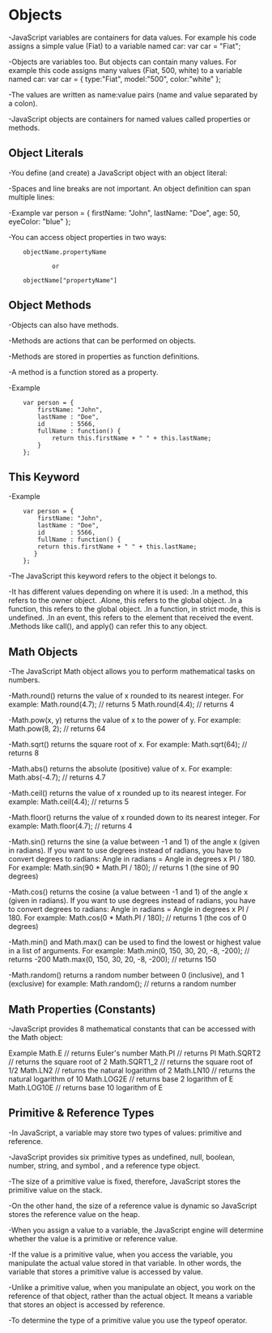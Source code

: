 # Objects

-JavaScript variables are containers for data values. For example his code assigns a simple value (Fiat) to a variable named car:
        var car = "Fiat";

-Objects are variables too. But objects can contain many values. For example this code assigns many values (Fiat, 500, white) to a variable named car:
        var car = {
            type:"Fiat", 
            model:"500", 
            color:"white"
        };

-The values are written as name:value pairs (name and value separated by a colon).

-JavaScript objects are containers for named values called properties or methods.

## Object Literals

-You define (and create) a JavaScript object with an object literal:

-Spaces and line breaks are not important. An object definition can span multiple lines:

-Example
        var person = {
            firstName: "John",
            lastName: "Doe",
            age: 50,
            eyeColor: "blue"
        };

-You can access object properties in two ways:

        objectName.propertyName

                or

        objectName["propertyName"]

## Object Methods

-Objects can also have methods.

-Methods are actions that can be performed on objects.

-Methods are stored in properties as function definitions.

-A method is a function stored as a property.

-Example

        var person = {
            firstName: "John",
            lastName : "Doe",
            id       : 5566,
            fullName : function() {
                return this.firstName + " " + this.lastName;
            }
        };

## This Keyword

-Example

        var person = {
            firstName: "John",
            lastName : "Doe",
            id       : 5566,
            fullName : function() {
            return this.firstName + " " + this.lastName;
           }
        };

-The JavaScript this keyword refers to the object it belongs to.

-It has different values depending on where it is used:
    .In a method, this refers to the owner object.
    .Alone, this refers to the global object.
    .In a function, this refers to the global object.
    .In a function, in strict mode, this is undefined.
    .In an event, this refers to the element that received the event.
    .Methods like call(), and apply() can refer this to any object.

## Math Objects

-The JavaScript Math object allows you to perform mathematical tasks on numbers.

-Math.round() returns the value of x rounded to its nearest integer. For example:
        Math.round(4.7);    // returns 5
        Math.round(4.4);    // returns 4

-Math.pow(x, y) returns the value of x to the power of y. For example:
        Math.pow(8, 2);      // returns 64

-Math.sqrt() returns the square root of x. For example:
        Math.sqrt(64);      // returns 8

-Math.abs() returns the absolute (positive) value of x. For example:
        Math.abs(-4.7);     // returns 4.7

-Math.ceil() returns the value of x rounded up to its nearest integer. For example:
        Math.ceil(4.4);     // returns 5

-Math.floor() returns the value of x rounded down to its nearest integer. For example:
        Math.floor(4.7);    // returns 4

-Math.sin() returns the sine (a value between -1 and 1) of the angle x (given in radians). If you want to use degrees instead of radians, you have to convert degrees to radians: Angle in radians = Angle in degrees x PI / 180. For example:
        Math.sin(90 * Math.PI / 180);     // returns 1 (the sine of 90 degrees)

-Math.cos() returns the cosine (a value between -1 and 1) of the angle x (given in radians). If you want to use degrees instead of radians, you have to convert degrees to radians: Angle in radians = Angle in degrees x PI / 180. For example:
        Math.cos(0 * Math.PI / 180);     // returns 1 (the cos of 0 degrees)

-Math.min() and Math.max() can be used to find the lowest or highest value in a list of arguments. For example:
        Math.min(0, 150, 30, 20, -8, -200);  // returns -200
        Math.max(0, 150, 30, 20, -8, -200);  // returns 150

-Math.random() returns a random number between 0 (inclusive), and 1 (exclusive) for example:
    Math.random();     // returns a random number

## Math Properties (Constants)

-JavaScript provides 8 mathematical constants that can be accessed with the Math object:

Example
Math.E        // returns Euler's number
Math.PI       // returns PI
Math.SQRT2    // returns the square root of 2
Math.SQRT1_2  // returns the square root of 1/2
Math.LN2      // returns the natural logarithm of 2
Math.LN10     // returns the natural logarithm of 10
Math.LOG2E    // returns base 2 logarithm of E
Math.LOG10E   // returns base 10 logarithm of E

## Primitive & Reference Types

-In JavaScript, a variable may store two types of values: primitive and reference.

-JavaScript provides six primitive types as undefined, null, boolean, number, string, and symbol , and a reference type object.

-The size of a primitive value is fixed, therefore, JavaScript stores the primitive value on the stack.

-On the other hand, the size of a reference value is dynamic so JavaScript stores the reference value on the heap.

-When you assign a value to a variable, the JavaScript engine will determine whether the value is a primitive or reference value.

-If the value is a primitive value, when you access the variable, you manipulate the actual value stored in that variable. In other words, the variable that stores a primitive value is accessed by value.

-Unlike a primitive value, when you manipulate an object, you work on the reference of that object, rather than the actual object. It means a variable that stores an object is accessed by reference.

-To determine the type of a primitive value you use the typeof operator.